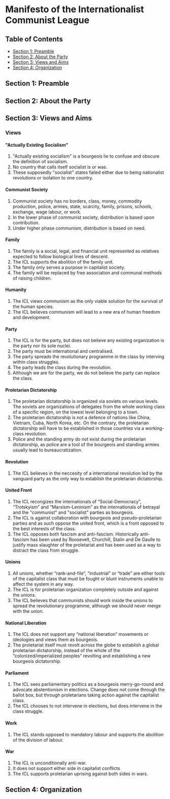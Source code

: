 # Manifesto of the Internationalist Communist League

## Table of Contents

- [Section 1: Preamble](#section-1--preamble)
- [Section 2: About the Party](#section-2--about-the-party)
- [Section 3: Views and Aims](#section-3--views-and-aims)
- [Section 4: Organization](#section-4--organization)

## Section 1: Preamble

## Section 2: About the Party

## Section 3: Views and Aims

### Views

#### "Actually Existing Socialism"
1. "Actually existing socialism" is a bourgeois lie to confuse and obscure the definition of socialism.
2. No country that calls itself socialist is or was.
3. These supposedly "socialist" states failed either due to being nationalist revolutions or isolation to one country.

#### Communist Society
1. Communist society has no borders, class, money, commodity production, police, armies, state, scarcity, family, prisons, schools, exchange, wage labour, or work.
2. In the lower phase of communist society, distribution is based upon contribution.
3. Under higher phase communism, distribution is based on need.

#### Family
1. The family is a social, legal, and financial unit represented as relatives expected to follow biological lines of descent.
2. The ICL supports the abolition of the family unit.
3. The family only serves a purpose in capitalist society.
4. The family will be replaced by free association and communal methods of raising children.

#### Humanity
1. The ICL views communism as the only viable solution for the survival of the human species.
1. The ICL believes communism will lead to a new era of human freedom and development.

#### Party
1. The ICL is for the party, but does not believe any existing organization is the party nor its sole nuclei.
2. The party must be international and centralised.
3. The party spreads the revolutionary programme in the class by interving within class struggles.
4. The party leads the class during the revolution.
5. Although we are for the party, we do not believe the party can replace the class.

#### Proletarian Dictatorship
1. The proletarian dictatorship is organized via soviets on various levels. The soviets are organizations of delegates from the whole working class of a specific region, on the lowest level belonging to a town.
2. The proletarian dictatorship is not a defence of nations like China, Vietnam, Cuba, North Korea, etc. On the contrary, the proletarian dictatorship will have to be established in those countries via a working-class revolution.
3. Police and the standing army do not exist during the proletarian dictatorship, as police are a tool of the bourgeois and standing armies usually lead to bureaucratization.

#### Revolution
1. The ICL believes in the neccesity of a international revolution led by the vanguard party as the only way to establish the proletarian dictatorship.

#### United Front
1. The ICL recongizes the internationals of “Social-Democracy”, “Trotskyism” and “Marxism-Leninism” as the internationals of betrayal and the "communist" and "socialist" parties as bourgeois.
2. The ICL is against collaboration with bourgeois and pseudo-proletarian parties and as such oppose the united front, which is a front opposed to the best interests of the class.
3. The ICL opposes both fascism and anti-fascism. Historically anti-fascism has been used by Roosevelt, Churchill, Stalin and De Gaulle to justify mass slaughter of the proletariat and has been used as a way to distract the class from struggle.

#### Unions
1. All unions, whether “rank-and-file”, “industrial” or “trade” are either tools of the capitalist class that must be fought or blunt instruments unable to affect the system in any way.
2. The ICL is for proletarian organization completely outside and against the unions.
3. The ICL believes that communists should work inside the unions to spread the revolutionary programme, although we should never merge with the union.

#### National Liberation
1. The ICL does not support any “national liberation” movements or ideologies and views them as bourgeois.
2. The proletariat itself must revolt across the globe to establish a global proletarian dictatorship, instead of the whole of the “colonized/imperialized peoples” revolting and establishing a new bourgeois dictatorship.

#### Parliament
1. The ICL sees parliamentary politics as a bourgeois merry-go-round and advocate abstentionism in elections. Change does not come through the ballot box, but through proletarians taking action against the capitalist class.
2. The ICL chooses to not intervene in elections, but does intervene in the class struggle.

#### Work
1. The ICL stands opposed to mandatory labour and supports the abolition of the division of labour.

#### War
1. The ICL is unconditionally anti-war.
2. It does not support either side in capitalist conflicts
3. The ICL supports proletarian uprising against both sides in wars.


## Section 4: Organization
